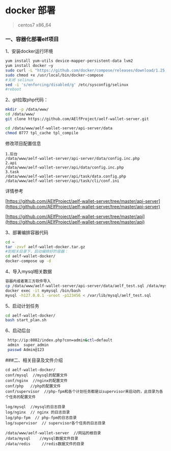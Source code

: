# docker 部署

>centos7 x86_64

### 一、容器化部署elf项目
1、安装docker运行环境
```bash
yum install yum-utils device-mapper-persistent-data lvm2 
yum install docker –y 
sudo curl -L "https://github.com/docker/compose/releases/download/1.25.5/docker-compose-$(uname -s)-$(uname -m)" -o /usr/local/bin/docker-compose 
sudo chmod +x /usr/local/bin/docker-compose 
#关闭 selinux
sed -i 's/enforcing/disabled/g' /etc/sysconfig/selinux
#reboot
```

2、git拉取php代码：
```bash
mkdir -p /data/www/
cd /data/www/
git clone https://github.com/AElfProject/aelf-wallet-server.git

cd /data/www/aelf-wallet-server/api-server/data
chmod 0777 tpl_cache tpl_compile

```
修改项目配置信息
```text
1.后台
/data/www/aelf-wallet-server/api-server/data/config.inc.php
2.api
/data/www/aelf-wallet-server/api/data/config.inc.php
3.task
/data/www/aelf-wallet-server/api/task/data.config.php
/data/www/aelf-wallet-server/api/task/cli/conf.ini

```
详情参考

[https://github.com/AElfProject/aelf-wallet-server/tree/master/api-server](https://github.com/AElfProject/aelf-wallet-server/tree/master/api-server)

[https://github.com/AElfProject/aelf-wallet-server/tree/master/api](https://github.com/AElfProject/aelf-wallet-server/tree/master/api)


3、部署编排容器代码
```bash
cd ~
tar -zxvf aelf-wallet-docker.tar.gz 
#到相关目录下，启动编排好的容器：
cd aelf-wallet-docker/
docker-compose up -d
```

4、导入mysql相关数据
```bash
容器内或者第三方软件导入
cp /data/www/aelf-wallet-server/api-server/data/aelf_test.sql /data/mysql/
docker exec -it mymysql /bin/bash
mysql -h127.0.0.1 -uroot -p123456 < /var/lib/mysql/aelf_test.sql
```

5、启动计划任务
```bash
cd aelf-wallet-docker/
bash start_plan.sh
```

6、启动后台
```bash
 http://ip:8082/index.php?con=admin&ctl=default
 admin  super_admin
 passwd Admin@123
```

###二、相关目录及文件介绍
```text
cd aelf-wallet-docker/
conf/mysql  //mysql的配置文件
conf/nginx  //nginx的配置文件
conf/php   //php的配置文件
conf/supervisor  //php-fpm和各个计划任务都是以supervisor来启动的，此目录为各个任务的配置文件

log/mysql  //mysql的日志目录
log/nginx  // nginx 的日志目录
log/php-fpm  // php-fpm的日志目录
log/supervisor  // supervisor各个任务的日志目录

/data/www/aelf-wallet-server  //网站的根目录
/data/mysql    //mysql数据文件目录
/data/redis     //redis数据文件的目录
```